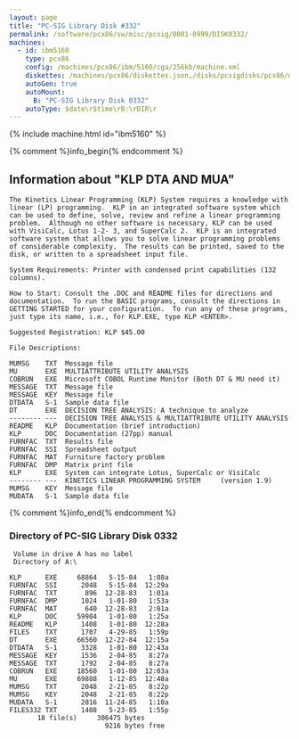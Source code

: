```yaml
---
layout: page
title: "PC-SIG Library Disk #332"
permalink: /software/pcx86/sw/misc/pcsig/0001-0999/DISK0332/
machines:
  - id: ibm5160
    type: pcx86
    config: /machines/pcx86/ibm/5160/cga/256kb/machine.xml
    diskettes: /machines/pcx86/diskettes.json,/disks/pcsigdisks/pcx86/diskettes.json
    autoGen: true
    autoMount:
      B: "PC-SIG Library Disk 0332"
    autoType: $date\r$time\rB:\rDIR\r
---
```


{% include machine.html id="ibm5160" %}

{% comment %}info_begin{% endcomment %}

## Information about "KLP DTA AND MUA"

    The Kinetics Linear Programming (KLP) System requires a knowledge with
    linear (LP) programming.  KLP in an integrated software system which
    can be used to define, solve, review and refine a linear programming
    problem.  Although no other software is necessary, KLP can be used
    with VisiCalc, Lotus 1-2- 3, and SuperCalc 2.  KLP is an integrated
    software system that allows you to solve linear programming problems
    of considerable complexity.  The results can be printed, saved to the
    disk, or written to a spreadsheet input file.
    
    System Requirements: Printer with condensed print capabilities (132
    columns).
    
    How to Start: Consult the .DOC and README files for directions and
    documentation.  To run the BASIC programs, consult the directions in
    GETTING STARTED for your configuration.  To run any of these programs,
    just type its name, i.e., for KLP.EXE, type KLP <ENTER>.
    
    Suggested Registration: KLP $45.00
    
    File Descriptions:
    
    MUMSG    TXT  Message file
    MU       EXE  MULTIATTRIBUTE UTILITY ANALYSIS
    COBRUN   EXE  Microsoft COBOL Runtime Monitor (Both DT & MU need it)
    MESSAGE  TXT  Message file
    MESSAGE  KEY  Message file
    DTDATA   S-1  Sample data file
    DT       EXE  DECISION TREE ANALYSIS: A technique to analyze
    -------- ---  DECISION TREE ANALYSIS & MULTIATTRIBUTE UTILITY ANALYSIS
    README   KLP  Documentation (brief introduction)
    KLP      DOC  Documentation (27pp) manual
    FURNFAC  TXT  Results file
    FURNFAC  SSI  Spreadsheet output
    FURNFAC  MAT  Furniture factory problem
    FURNFAC  DMP  Matrix print file
    KLP      EXE  System can integrate Lotus, SuperCalc or VisiCalc
    -------- ---  KINETICS LINEAR PROGRAMMING SYSTEM     (version 1.9)
    MUMSG    KEY  Message file
    MUDATA   S-1  Sample data file
{% comment %}info_end{% endcomment %}


### Directory of PC-SIG Library Disk 0332

     Volume in drive A has no label
     Directory of A:\

    KLP      EXE     68864   5-15-84   1:08a
    FURNFAC  SSI      2048   5-15-84  12:29a
    FURNFAC  TXT       896  12-28-83   1:01a
    FURNFAC  DMP      1024   1-01-80   1:53a
    FURNFAC  MAT       640  12-28-83   2:01a
    KLP      DOC     59904   1-01-80   1:25a
    README   KLP      1408   1-01-80  12:28a
    FILES    TXT      1707   4-29-85   1:59p
    DT       EXE     66560  12-22-84  12:15a
    DTDATA   S-1      3328   1-01-80  12:43a
    MESSAGE  KEY      1536   2-04-85   8:27a
    MESSAGE  TXT      1792   2-04-85   8:27a
    COBRUN   EXE     18560   1-01-80  12:03a
    MU       EXE     69888   1-12-85  12:48a
    MUMSG    TXT      2048   2-21-85   8:22p
    MUMSG    KEY      2048   2-21-85   8:22p
    MUDATA   S-1      2816  11-24-85   1:10a
    FILES332 TXT      1408   5-23-85   1:55p
           18 file(s)     306475 bytes
                            9216 bytes free
